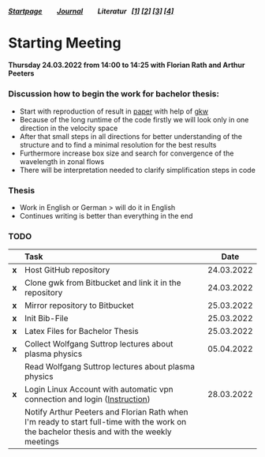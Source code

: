 ##### [Startpage](/README.md) &nbsp; &nbsp; &nbsp; &nbsp; [Journal](/journal/JOURNAL.md) &nbsp; &nbsp; &nbsp; &nbsp; Literatur &nbsp; [[1]](/literatur/Peeters%2C%20Rath%2C%20Buchholz%20-%20Gradient-driven%20flux-tube%20simulations%20of%20ion%20temperature%20gradient%20turbulence%20close%20to%20the%20non-linear%20threshold%20(Paper%2C%202016).pdf) [[2]](/literatur/Peeters%2C%20Rath%2C%20Buchholz%20-%20Comparison%20of%20gradient%20and%20flux%20driven%20gyro-%0Akinetic%20turbulent%20transport%20(Paper%2C%202016).pdf) [[3]](/literatur/Suttrop%20-%20Einfuehrung%20in%20Plasmaphysik/EinfuehrungPlasma.md) [[4]](/literatur/Suttrop%20-%20Einfuehrung%20in%20Fusionsforschung/EinfuehrungFusion.md)

# Starting Meeting
#### Thursday 24.03.2022 from 14:00 to 14:25 with Florian Rath and Arthur Peeters

### Discussion how to begin the work for bachelor thesis:

* Start with reproduction of result in [paper](/bibliography/Peeters%2C%20Rath%2C%20Buchholz%20-%20Gradient-driven%20flux-tube%20simulations%20of%20ion%20temperature%20gradient%20turbulence%20close%20to%20the%20non-linear%20threshold%20(Paper%2C%202016).pdf) with help of [gkw](/gkw/)
* Because of the long runtime of the code firstly we will look only in one direction in the velocity space
* After that small steps in all directions for better understanding of the structure and to find a minimal resolution for the best results 
* Furthermore increase box size and search for convergence of the wavelength in zonal flows
* There will be interpretation needed to clarify simplification steps in code

### Thesis
* Work in English or German > will do it in English
* Continues writing is better than everything in the end

[comment]: <> (TODO: #1 @ManeLippert Todo 24.03.2022)
### TODO

|       | Task                                                                                                                                       |    Date    |
|:-----:|:-------------------------------------------------------------------------------------------------------------------------------------------|:----------:|
| **x** | Host GitHub repository                                                                                                                     | 24.03.2022 |
| **x** | Clone gwk from Bitbucket and link it in the repository                                                                                     | 24.03.2022 |
| **x** | Mirror repository to Bitbucket                                                                                                             | 25.03.2022 |
| **x** | Init Bib-File                                                                                                                              | 25.03.2022 |
| **x** | Latex Files for Bachelor Thesis                                                                                                            | 25.03.2022 |
| **x** | Collect Wolfgang Suttrop lectures about plasma physics                                                                                     | 05.04.2022 |
|       | Read Wolfgang Suttrop lectures about plasma physics                                                                                        |            |
| **x** | Login Linux Account with automatic vpn connection and login ([Instruction](https://linuxize.com/post/how-to-setup-passwordless-ssh-login/))                                                                           | 28.03.2022 |
|       | Notify Arthur Peeters and Florian Rath when I'm ready to start full-time with the work on the bachelor thesis and with the weekly meetings |            |
